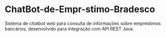 # ChatBot-de-Empr-stimo-Bradesco
Sistema de chatbot web para consulta de informações sobre empréstimos bancários, desenvolvido para integração com API REST Java.
